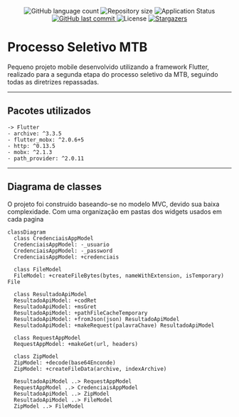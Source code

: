 <p align="center">
  <img alt="GitHub language count" src="https://img.shields.io/github/languages/count/darlosss/processo_seletivo_mtb?color=a015f5">

  <img alt="Repository size" src="https://img.shields.io/github/repo-size/darlosss/processo_seletivo_mtb">
  
  <img alt="Application Status" src="https://img.shields.io/badge/Status-running-b6fe03">

  <a href="https://github.com/darlosss/repime/commits/main">
    <img alt="GitHub last commit" src="https://img.shields.io/github/last-commit/darlosss/processo_seletivo_mtb">
  </a>
  
  <img alt="License" src="https://img.shields.io/badge/license-MIT-brightgreen">
  <a href="https://github.com/darlosss/repimestargazers">
    <img alt="Stargazers" src="https://img.shields.io/github/stars/darlosss/processo_seletivo_mtb?style=social">
  </a>
</p>

# Processo Seletivo MTB
Pequeno projeto mobile desenvolvido utilizando a framework Flutter, realizado para a segunda etapa do processo seletivo da MTB, seguindo todas as diretrizes repassadas.

---
## Pacotes utilizados
    -> Flutter
    - archive: ^3.3.5
    - flutter_mobx: ^2.0.6+5
    - http: ^0.13.5
    - mobx: ^2.1.3
    - path_provider: ^2.0.11
---  
## Diagrama de classes
  O projeto foi construido baseando-se no modelo MVC, devido sua baixa complexidade. Com uma organização em pastas dos widgets usados em cada pagina

```mermaid
classDiagram
  class CredenciaisAppModel
  CredenciaisAppModel: -_usuario
  CredenciaisAppModel: -_password
  CredenciaisAppModel: +credenciais
  
  class FileModel
  FileModel: +createFileBytes(bytes, nameWithExtension, isTemporary) File
  
  class ResultadoApiModel
  ResultadoApiModel: +codRet
  ResultadoApiModel: +msGret
  ResultadoApiModel: +pathFileCacheTemporary
  ResultadoApiModel: +fromJson(json) ResultadoApiModel
  ResultadoApiModel: +makeRequest(palavraChave) ResultadoApiModel
  
  class RequestAppModel
  RequestAppModel: +makeGet(url, headers)
  
  class ZipModel
  ZipModel: +decode(base64Enconde)
  ZipModel: +createFileData(archive, indexArchive) 
  
  ResultadoApiModel ..> RequestAppModel
  RequestAppModel ..> CredenciaisAppModel
  ResultadoApiModel ..> ZipModel
  ResultadoApiModel ..> FileModel
  ZipModel ..> FileModel
  
```
